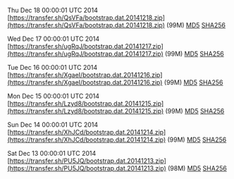 Thu Dec 18 00:00:01 UTC 2014 [https://transfer.sh/QsVFa/bootstrap.dat.20141218.zip](https://transfer.sh/QsVFa/bootstrap.dat.20141218.zip) (99M) [MD5](https://transfer.sh/17QDD/md5.txt) [SHA256](https://transfer.sh/SKYd8/sha256.txt)

Wed Dec 17 00:00:01 UTC 2014 [https://transfer.sh/ugRqJ/bootstrap.dat.20141217.zip](https://transfer.sh/ugRqJ/bootstrap.dat.20141217.zip) (99M) [MD5](https://transfer.sh/6K2sJ/md5.txt) [SHA256](https://transfer.sh/11UUUj/sha256.txt)

Tue Dec 16 00:00:01 UTC 2014 [https://transfer.sh/XgaeI/bootstrap.dat.20141216.zip](https://transfer.sh/XgaeI/bootstrap.dat.20141216.zip) (99M) [MD5](https://transfer.sh/xqgnn/md5.txt) [SHA256](https://transfer.sh/191Bi3/sha256.txt)

Mon Dec 15 00:00:01 UTC 2014 [https://transfer.sh/Lzyd8/bootstrap.dat.20141215.zip](https://transfer.sh/Lzyd8/bootstrap.dat.20141215.zip) (99M) [MD5](https://transfer.sh/RfU30/md5.txt) [SHA256](https://transfer.sh/qIERA/sha256.txt)

Sun Dec 14 00:00:01 UTC 2014 [https://transfer.sh/XhJCd/bootstrap.dat.20141214.zip](https://transfer.sh/XhJCd/bootstrap.dat.20141214.zip) (99M) [MD5](https://transfer.sh/EXpFv/md5.txt) [SHA256](https://transfer.sh/CVBIg/sha256.txt)

Sat Dec 13 00:00:01 UTC 2014 [https://transfer.sh/PU5JQ/bootstrap.dat.20141213.zip](https://transfer.sh/PU5JQ/bootstrap.dat.20141213.zip) (98M) [MD5](https://transfer.sh/KYKmB/md5.txt) [SHA256](https://transfer.sh/byEpH/sha256.txt)
